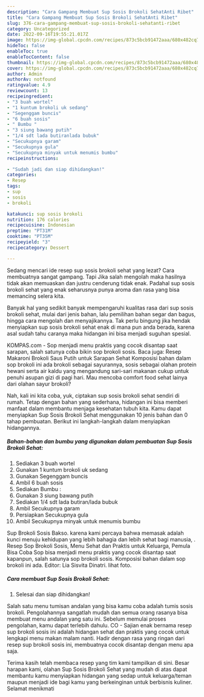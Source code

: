 ```yaml
---
description: "Cara Gampang Membuat Sup Sosis Brokoli SehatAnti Ribet"
title: "Cara Gampang Membuat Sup Sosis Brokoli SehatAnti Ribet"
slug: 376-cara-gampang-membuat-sup-sosis-brokoli-sehatanti-ribet
category: Uncategorized
date: 2022-09-16T19:55:21.017Z
image: https://img-global.cpcdn.com/recipes/873c5bcb91472aaa/680x482cq70/sup-sosis-brokoli-sehat-foto-resep-utama.jpg
hideToc: false
enableToc: true
enableTocContent: false
thumbnail: https://img-global.cpcdn.com/recipes/873c5bcb91472aaa/680x482cq70/sup-sosis-brokoli-sehat-foto-resep-utama.jpg
cover: https://img-global.cpcdn.com/recipes/873c5bcb91472aaa/680x482cq70/sup-sosis-brokoli-sehat-foto-resep-utama.jpg
author: Admin
authorAv: notfound
ratingvalue: 4.9
reviewcount: 13
recipeingredient:
- "3 buah wortel"
- "1 kuntum brokoli uk sedang"
- "Segenggam buncis"
- "6 buah sosis"
- " Bumbu "
- "3 siung bawang putih"
- "1/4 sdt lada butiranlada bubuk"
- "Secukupnya garam"
- "Secukupnya gula"
- "Secukupnya minyak untuk menumis bumbu"
recipeinstructions:

- "Sudah jadi dan siap dihidangkan!"
categories:
- Resep
tags:
- sup
- sosis
- brokoli

katakunci: sup sosis brokoli 
nutrition: 176 calories
recipecuisine: Indonesian
preptime: "PT31M"
cooktime: "PT35M"
recipeyield: "3"
recipecategory: Dessert

---
```



Sedang mencari ide resep sup sosis brokoli sehat yang lezat? Cara membuatnya sangat gampang. Tapi Jika salah mengolah maka hasilnya tidak akan memuaskan dan justru cenderung tidak enak. Padahal sup sosis brokoli sehat yang enak seharusnya punya aroma dan rasa yang bisa memancing selera kita.


Banyak hal yang sedikit banyak mempengaruhi kualitas rasa dari sup sosis brokoli sehat, mulai dari jenis bahan, lalu pemilihan bahan segar dan bagus, hingga cara mengolah dan menyajikannya. Tak perlu bingung jika hendak menyiapkan sup sosis brokoli sehat enak di mana pun anda berada, karena asal sudah tahu caranya maka hidangan ini bisa menjadi suguhan spesial.

KOMPAS.com - Sop menjadi menu praktis yang cocok disantap saat sarapan, salah satunya coba bikin sop brokoli sosis. Baca juga: Resep Makaroni Brokoli Saus Putih untuk Sarapan Sehat Komposisi bahan dalam sop brokoli ini ada brokoli sebagai sayurannya, sosis sebagai olahan protein hewani serta air kaldu yang mengandung sari-sari makanan cukup untuk penuhi asupan gizi di pagi hari. Mau mencoba comfort food sehat lainya dari olahan sayur brokoli?


Nah, kali ini kita coba, yuk, ciptakan sup sosis brokoli sehat sendiri di rumah. Tetap dengan bahan yang sederhana, hidangan ini bisa memberi manfaat dalam membantu menjaga kesehatan tubuh kita. Kamu dapat menyiapkan Sup Sosis Brokoli Sehat menggunakan 10 jenis bahan dan 0 tahap pembuatan. Berikut ini langkah-langkah dalam menyiapkan hidangannya.

<!--inarticleads1-->

##### Bahan-bahan dan bumbu yang digunakan dalam pembuatan Sup Sosis Brokoli Sehat:

1. Sediakan 3 buah wortel
1. Gunakan 1 kuntum brokoli uk sedang
1. Gunakan Segenggam buncis
1. Ambil 6 buah sosis
1. Sediakan  Bumbu :
1. Gunakan 3 siung bawang putih
1. Sediakan 1/4 sdt lada butiran/lada bubuk
1. Ambil Secukupnya garam
1. Persiapkan Secukupnya gula
1. Ambil Secukupnya minyak untuk menumis bumbu


Sup Brokoli Sosis Bakso. karena kami percaya bahwa memasak adalah kunci menuju kehidupan yang lebih bahagia dan lebih sehat bagi manusia, . Resep Sop Brokoli Sosis, Menu Sehat dan Praktis untuk Keluarga, Pemula Bisa Coba Sop bisa menjadi menu praktis yang cocok disantap saat kapanpun, salah satunya sop brokoli sosis. Komposisi bahan dalam sop brokoli ini ada. Editor: Lia Sisvita Dinatri. lihat foto. 

<!--inarticleads2-->

##### Cara membuat Sup Sosis Brokoli Sehat:


1. Selesai dan siap dihidangkan!

Salah satu menu tumisan andalan yang bisa kamu coba adalah tumis sosis brokoli. Pengolahannya sangatlah mudah dan semua orang rasanya bisa membuat menu andalan yang satu ini. Sebelum memulai proses pengolahan, kamu dapat terlebih dahulu. CO - Sajian enak bernama resep sup brokoli sosis ini adalah hidangan sehat dan praktis yang cocok untuk lengkapi menu makan malam nanti. Hadir dengan rasa yang ringan dari resep sup brokoli sosis ini, membuatnya cocok disantap dengan menu apa saja. 

Terima kasih telah membaca resep yang tim kami tampilkan di sini. Besar harapan kami, olahan Sup Sosis Brokoli Sehat yang mudah di atas dapat membantu kamu menyiapkan hidangan yang sedap untuk keluarga/teman maupun menjadi ide bagi kamu yang berkeinginan untuk berbisnis kuliner. Selamat menikmati
